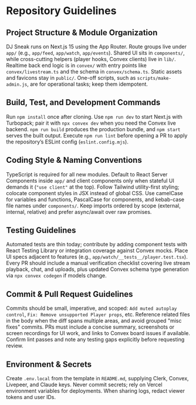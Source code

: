 # Repository Guidelines

## Project Structure & Module Organization
DJ Sneak runs on Next.js 15 using the App Router. Route groups live under `app/` (e.g., `app/feed`, `app/watch`, `app/events`). Shared UI sits in `components/`, while cross-cutting helpers (player hooks, Convex clients) live in `lib/`. Realtime back end logic is in `convex/` with entry points like `convex/livestream.ts` and the schema in `convex/schema.ts`. Static assets and favicons stay in `public/`. One-off scripts, such as `scripts/make-admin.js`, are for operational tasks; keep them idempotent.

## Build, Test, and Development Commands
Run `npm install` once after cloning. Use `npm run dev` to start Next.js with Turbopack; pair it with `npx convex dev` when you need the Convex live backend. `npm run build` produces the production bundle, and `npm start` serves the built output. Execute `npm run lint` before opening a PR to apply the repository’s ESLint config (`eslint.config.mjs`).

## Coding Style & Naming Conventions
TypeScript is required for all new modules. Default to React Server Components inside `app/` and client components only when stateful UI demands it (`"use client"` at the top). Follow Tailwind utility-first styling; colocate component styles in JSX instead of global CSS. Use camelCase for variables and functions, PascalCase for components, and kebab-case file names under `components/`. Keep imports ordered by scope (external, internal, relative) and prefer async/await over raw promises.

## Testing Guidelines
Automated tests are thin today; contribute by adding component tests with React Testing Library or integration coverage against Convex mocks. Place UI specs adjacent to features (e.g., `app/watch/__tests__/player.test.tsx`). Every PR should include a manual verification checklist covering live stream playback, chat, and uploads, plus updated Convex schema type generation via `npx convex codegen` if models change.

## Commit & Pull Request Guidelines
Commits should be small, imperative, and scoped: `Add muted autoplay control`, `Fix: Remove unsupported Player props`, etc. Reference related files in the body when the diff spans multiple areas, and avoid grouped "misc fixes" commits. PRs must include a concise summary, screenshots or screen recordings for UI work, and links to Convex board issues if available. Confirm lint passes and note any testing gaps explicitly before requesting review.

## Environment & Secrets
Create `.env.local` from the template in `README.md`, supplying Clerk, Convex, Livepeer, and Claude keys. Never commit secrets; rely on Vercel environment variables for deployments. When sharing logs, redact viewer tokens and user IDs.
